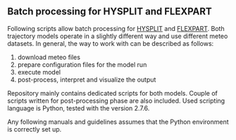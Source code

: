 ## Batch processing for HYSPLIT and FLEXPART

Following scripts allow batch processing for [HYSPLIT](http://ready.arl.noaa.gov/HYSPLIT.php) and [FLEXPART](http://transport.nilu.no/flexpart). Both trajectory models operate in a slightly different way and use different meteo datasets. In general, the way to work with can be described as follows:

1. download meteo files
2. prepare configuration files for the model run
3. execute model
4. post-process, interpret and visualize the output

Repository mainly contains dedicated scripts for both models. Couple of scripts written for post-processing phase are also included. Used scripting language is Python, tested with the version 2.7.6.

Any following manuals and guidelines assumes that the Python environment is correctly set up.
